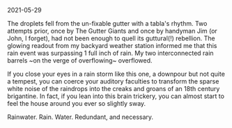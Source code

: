 2021-05-29

The droplets fell from the un-fixable gutter with a tabla's rhythm. Two attempts prior, once by The Gutter Giants and once by handyman Jim (or John, I forget), had not been enough to quell its guttural(!) rebellion. The glowing readout from my backyard weather station informed me that this rain event was surpassing 1 full inch of rain. My two interconnected rain barrels ~on the verge of overflowing~ overflowed.

If you close your eyes in a rain storm like this one, a downpour but not quite a tempest, you can coerce your auditory faculties to transform the sparse white noise of the raindrops into the creaks and groans of an 18th century brigantine. In fact, if you lean into this brain trickery, you can almost start to feel the house around you ever so slightly sway.

Rainwater. Rain. Water. Redundant, and necessary.
